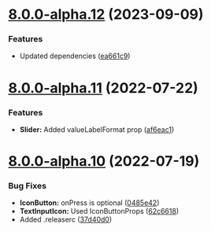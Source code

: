 # [8.0.0-alpha.12](https://github.com/BlueBaseJS/components/compare/v8.0.0-alpha.11...v8.0.0-alpha.12) (2023-09-09)

### Features

*   Updated dependencies ([ea661c9](https://github.com/BlueBaseJS/components/commit/ea661c9a43e9f211bbd239240aaffc377cda0841))

# [8.0.0-alpha.11](https://github.com/BlueBaseJS/components/compare/v8.0.0-alpha.10...v8.0.0-alpha.11) (2022-07-22)

### Features

*   **Slider:** Added valueLabelFormat prop ([af6eac1](https://github.com/BlueBaseJS/components/commit/af6eac146c38f4f2948a4d707a8e4d92fe545f78))

# [8.0.0-alpha.10](https://github.com/BlueBaseJS/components/compare/v8.0.0-alpha.9...v8.0.0-alpha.10) (2022-07-19)

### Bug Fixes

*   **IconButton:** onPress is optional ([0485e42](https://github.com/BlueBaseJS/components/commit/0485e421ecb30eec723d5ed350f2d1a88c319dc8))
*   **TextInputIcon:** Used IconButtonProps ([62c6618](https://github.com/BlueBaseJS/components/commit/62c661805be8b12b2e215b91a060913ef1952cfa))
*   Added .releaserc ([37d40d0](https://github.com/BlueBaseJS/components/commit/37d40d02b0f9c1ac49c2546de1c21b3be739d7bc))
